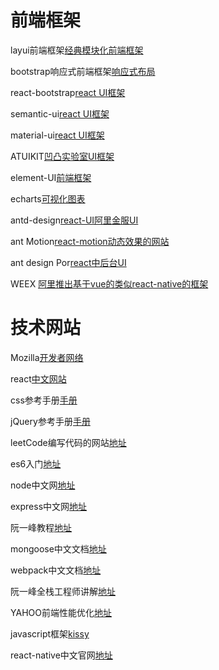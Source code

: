 # 前端框架
layui前端框架[经典模块化前端框架](http://www.layui.com)

bootstrap响应式前端框架[响应式布局](http://www.bootcss.com/)

react-bootstrap[react UI框架](https://react-bootstrap.github.io/)

semantic-ui[react UI框架](http://www.semantic-ui.cn/)

material-ui[react UI框架](http://www.material-ui.com/#/)

ATUIKIT[凹凸实验室UI框架](https://at-ui.github.io/at-ui/#/zh/docs/icon)

element-UI[前端框架](http://element.eleme.io/#/zh-CN/guide/design)

echarts[可视化图表](http://echarts.baidu.com/)

antd-design[react-UI阿里金服UI](https://ant.design/index-cn)

ant Motion[react-motion动态效果的网站](https://motion.ant.design/)

ant design Por[react中后台UI](http://pro.ant.design/)

WEEX [阿里推出基于vue的类似react-native的框架](https://weex.apache.org/cn/guide/intro/web-dev-experience.html)


# 技术网站
Mozilla[开发者网络](https://developer.mozilla.org/zh-CN/)

react[中文网站](https://discountry.github.io/react/)

css参考手册[手册](http://www.css88.com/book/css/)

jQuery参考手册[手册](http://www.css88.com/jqapi-1.9/)

leetCode编写代码的网站[地址](https://leetcode.com/)

es6入门[地址](http://es6.ruanyifeng.com/)

node中文网[地址](http://nodejs.cn/)

express中文网[地址](http://expressjs.jser.us/api)

阮一峰教程[地址](http://javascript.ruanyifeng.com/)

mongoose中文文档[地址](https://mongoose.shujuwajue.com/)

webpack中文文档[地址](https://doc.webpack-china.org/)

阮一峰全栈工程师讲解[地址](https://github.com/ruanyf/jstraining)

YAHOO前端性能优化[地址](https://developer.yahoo.com/performance/rules.html)

javascript框架[kissy](http://docs.kissyui.com/1.4/docs/html/guideline/why-kissy.html)

react-native中文官网[地址](https://reactnative.cn/docs/0.41/state.html#content)

